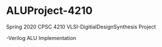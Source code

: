 # ALUProject-4210
Spring 2020 CPSC 4210 VLSI-DigitialDesignSynthesis Project

-Verilog ALU Implementation
